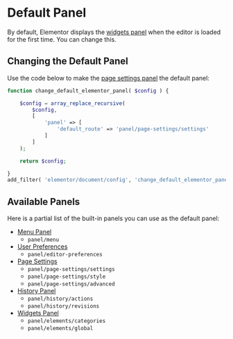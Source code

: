 # Default Panel

By default, Elementor displays the [widgets panel]() when the editor is loaded for the first time. You can change this.

## Changing the Default Panel

Use the code below to make the [page settings panel](./page-settings-panel) the default panel:

```php
function change_default_elementor_panel( $config ) {

	$config = array_replace_recursive(
		$config,
		[
			'panel' => [
				'default_route' => 'panel/page-settings/settings'
			]
		]
	);

	return $config;

}
add_filter( 'elementor/document/config', 'change_default_elementor_panel' );
```

## Available Panels

Here is a partial list of the built-in panels you can use as the default panel:

* [Menu Panel](./menu-panel)
  * `panel/menu`
* [User Preferences](./user-preferences-panel)
  * `panel/editor-preferences`
* [Page Settings](./page-settings-panel)
  * `panel/page-settings/settings`
  * `panel/page-settings/style`
  * `panel/page-settings/advanced`
* [History Panel](./history-panel)
  * `panel/history/actions`
  * `panel/history/revisions`
* [Widgets Panel](./widgets-panel)
  * `panel/elements/categories`
  * `panel/elements/global`
